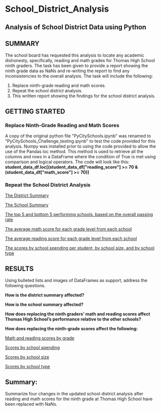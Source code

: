 # School_District_Analysis
## Analysis of School District Data using Python

## SUMMARY

The school board has requested this analysis to locate any academic dishonesty, specifically, reading and math grades for Thomas High School ninth graders. The task has been given to provide a report showing the ninth grade data as NaNs and re-writing the report to find any inconsistencies to the overall analysis. The task will include the following:

1. Replace ninth-grade reading and math scores.
2. Repeat the school district analysis.
3. This written report showing the findings for the school district analysis. 

## GETTING STARTED
### Replace Ninth-Grade Reading and Math Scores

A copy of the original python file "PyCitySchools.ipynb" was renamed to "PyCitySchools_Challenge_testing.ipynb" to test the code provided for this analysis. Numpy was installed prior to using the code provided to allow the use of the Pandas loc method. This method is used to retrieve all the columns and rows in a DataFrame where the condition of True is met using comparison and logical operators. 
The code will look like this: **student_data_df.loc[(student_data_df["reading_score"] >= 70 & (student_data_df["math_score"] >= 70)]**



### Repeat the School District Analysis


<ins>The District Summary</ins>

<ins>The School Summary</ins>

<ins>The top 5 and bottom 5 performing schools, based on the overall passing rate</ins>

<ins>The average math score for each grade level from each school</ins>

<ins>The average reading score for each grade level from each school</ins>

<ins>The scores by school spending per student, by school size, and by school type</ins>

## RESULTS

Using bulleted lists and images of DataFrames as support, address the following questions.

**How is the district summary affected?**

**How is the school summary affected?**

**How does replacing the ninth graders’ math and reading scores affect Thomas High School’s performance relative to the other schools?**

**How does replacing the ninth-grade scores affect the following:**

<ins>Math and reading scores by grade</ins>

<ins>Scores by school spending</ins>

<ins>Scores by school size</ins>

<ins>Scores by school type</ins>

## Summary: 

Summarize four changes in the updated school district analysis after reading and math scores for the ninth grade at Thomas High School have been replaced with NaNs.

